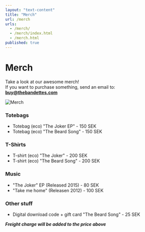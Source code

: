 ```yaml
---
layout: "text-content"
title: "Merch"
url: /merch
urls: 
  - /merch/
  - /merch/index.html
  - /merch.html
published: true
---
```







# Merch

Take a look at our awesome merch!  
If you want to purchase something, send an email to: **buy@thebandettes.com**

![Merch](/images/Merch1.jpg)

### Totebags
- Totebag (eco) "The Joker EP" - 150 SEK
- Totebag (eco) "The Beard Song" - 150 SEK

### T-Shirts
- T-shirt (eco) "The Joker" - 200 SEK
- T-shirt (eco) "The Beard Song" - 200 SEK

### Music
- "The Joker" EP (Released 2015) - 80 SEK
- "Take me home" (Releasen 2012) - 100 SEK

### Other stuff
- Digital download code + gift card "The Beard Song" - 25 SEK  
  
    
**_Freight charge will be added to the price above_**
